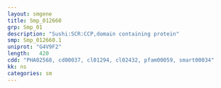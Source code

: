 ```yaml
---
layout: smgene
title: Smp_012660
grp: Smp_01
description: "Sushi:SCR:CCP,domain containing protein"
smp: Smp_012660.1
uniprot: "G4V9F2"
length:   420
cdd: "PHA02568, cd00037, cl01294, cl02432, pfam00059, smart00034"
kk: ns
categories: sm
---
```

